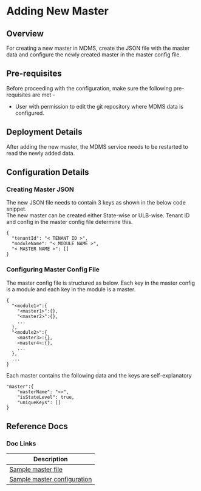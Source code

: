 # Adding New Master

## Overview

For creating a new master in MDMS, create the JSON file with the master data and configure the newly created master in the master config file.

## Pre-requisites

Before proceeding with the configuration, make sure the following pre-requisites are met -

* User with permission to edit the git repository where MDMS data is configured.

## Deployment Details

After adding the new master, the MDMS service needs to be restarted to read the newly added data.

## Configuration Details

### **Creating Master JSON**

The new JSON file needs to contain 3 keys as shown in the below code snippet.\
The new master can be created either State-wise or ULB-wise. Tenant ID and config in the master config file determine this.

```
{
  "tenantId": "< TENANT ID >",
  "moduleName": "< MODULE NAME >",
  "< MASTER NAME >": []
}
```

### **Configuring Master Config File**

The master config file is structured as below. Each key in the master config is a module and each key in the module is a master.

```
{
  "<module1>":{
    "<master1>":{},
    "<master2>":{},
    ...
  },
  "<module2>":{
    <master3>:{},
    <master4>:{},
    ...
  },
  ...
}
```

Each master contains the following data and the  keys are self-explanatory

```
"master":{
    "masterName": "<>",
    "isStateLevel": true,
    "uniqueKeys": []
}
```

## Reference Docs

### Doc Links

| Description                                                                                                                                               |
| --------------------------------------------------------------------------------------------------------------------------------------------------------- |
| [Sample master file](https://github.com/egovernments/playground-mdms-data/blob/master/data/pg/PropertyTax/ConstructionType.json)                          |
| [Sample master configuration](https://github.com/egovernments/playground-mdms-data/blob/081a232c26be11a9d803d4490e01d49a7e35985c/master-config.json#L561) |

